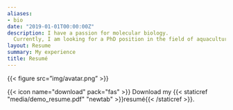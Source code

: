 ```yaml
---
aliases:
- bio
date: "2019-01-01T00:00:00Z"
description: I have a passion for molecular biology.
  Currently, I am looking for a PhD position in the field of aquaculture. I would like to make my own research contribution towards aquaculture genomics. I live in Thailand where I am about to begin my master thesis. My research project's objective will be to develop a *Proof of Concept of an in vitro transcribed mRNA vaccine against Carp Edema Virus Disease using a low-cost experimental design* (June 2021 - May 2022) 
layout: Resume
summary: My experience
title: Resumé
---
```



{{< figure src=”img/avatar.png” >}}


{{< icon name="download" pack="fas" >}} Download my {{< staticref "media/demo_resume.pdf" "newtab" >}}resumé{{< /staticref >}}.